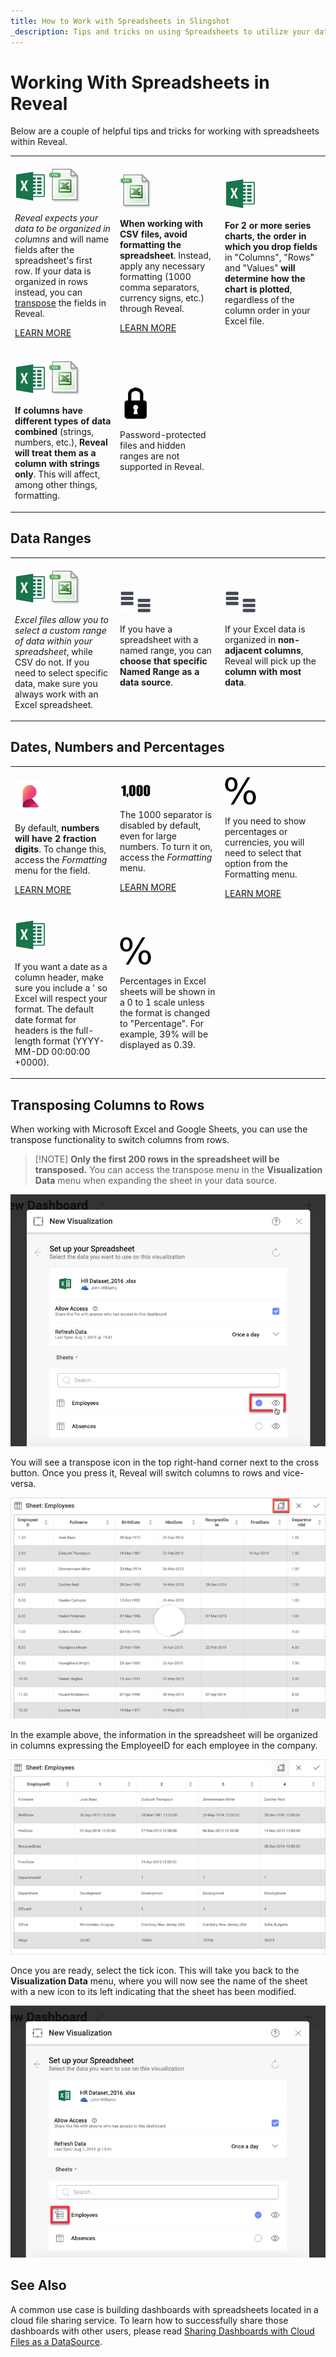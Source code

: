 ```yaml
---
title: How to Work with Spreadsheets in Slingshot 
_description: Tips and tricks on using Spreadsheets to utilize your data insights in the best way.
---
```


# Working With Spreadsheets in Reveal

Below are a couple of helpful tips and tricks for working with
spreadsheets within Reveal.

<table>
<colgroup>
<col style="width: 33%" />
<col style="width: 33%" />
<col style="width: 33%" />
</colgroup>
<tbody>
<tr class="odd">
<td><p><img src="images/excel.png" alt="excel" /> <img src="images/csv.png" alt="csv" /><br />
</p>
<p><em>Reveal expects your data to be organized in columns</em> and will name fields after the spreadsheet's first row. If your data is organized in rows instead, you can <a href="#transposing-spreadsheets">transpose</a> the fields in Reveal.</p>
<p><a href="~/en/data-visualizations/visualizations-editor.md">LEARN MORE</a><br />
</p></td>
<td><p><img src="images/csv.png" alt="csv" /><br />
</p>
<p><strong>When working with CSV files, avoid formatting the spreadsheet</strong>. Instead, apply any necessary formatting (1000 comma separators, currency signs, etc.) through Reveal.</p>
<p><a href="~/en/data-visualizations/fields/field-settings.md">LEARN MORE</a><br />
</p></td>
<td><p><img src="images/excel.png" alt="excel" /><br />
</p>
<p><strong>For 2 or more series charts, the order in which you drop fields</strong> in "Columns", "Rows" and "Values" <strong>will determine how the chart is plotted</strong>, regardless of the column order in your Excel file.</p></td>
</tr>
<tr class="even">
<td><p><img src="images/excel.png" alt="excel" /> <img src="images/csv.png" alt="csv" /><br />
</p>
<p><strong>If columns have different types of data combined</strong> (strings, numbers, etc.), <strong>Reveal will treat them as a column with strings only</strong>. This will affect, among other things, formatting.</p></td>
<td><p><img src="images/p-lock.png" alt="p lock" /><br />
</p>
<p>Password-protected files and hidden ranges are not supported in Reveal.</p></td>
<td></td>
</tr>
</tbody>
</table>

## Data Ranges

<table>
<colgroup>
<col style="width: 33%" />
<col style="width: 33%" />
<col style="width: 33%" />
</colgroup>
<tbody>
<tr class="odd">
<td><p><img src="images/excel.png" alt="excel" /> <img src="images/csv.png" alt="csv" /><br />
</p>
<p><em>Excel files allow you to select a custom range of data within your spreadsheet</em>, while CSV do not. If you need to select specific data, make sure you always work with an Excel spreadsheet.</p></td>
<td><p><img src="images/excel-columns.png" alt="excel columns" /><br />
</p>
<p>If you have a spreadsheet with a named range, you can <strong>choose that specific Named Range as a data source</strong>.</p></td>
<td><p><img src="images/excel-columns.png" alt="excel columns" /><br />
</p>
<p>If your Excel data is organized in <strong>non-adjacent columns</strong>, Reveal will pick up the <strong>column with most data</strong>.</p></td>
</tr>
</tbody>
</table>

## Dates, Numbers and Percentages

<table>
<colgroup>
<col style="width: 33%" />
<col style="width: 33%" />
<col style="width: 33%" />
</colgroup>
<tbody>
<tr class="odd">
<td><p><img src="images/reveal-logo.png" alt="reveal logo" /><br />
</p>
<p>By default, <strong>numbers will have 2 fraction digits</strong>. To change this, access the <em>Formatting</em> menu for the field.</p>
<p><a href="~/en/data-visualizations/fields/field-settings.html#numeric-fields">LEARN MORE</a><br />
</p></td>
<td><p><img src="images/top-1000.png" alt="top 1000" /><br />
</p>
<p>The 1000 separator is disabled by default, even for large numbers. To turn it on, access the <em>Formatting</em> menu.</p>
<p><a href="~/en/data-visualizations/fields/field-settings.html#numeric-fields">LEARN MORE</a><br />
</p></td>
<td><p><img src="images/percentage.png" alt="percentage" /><br />
</p>
<p>If you need to show percentages or currencies, you will need to select that option from the Formatting menu.</p>
<p><a href="~/en/data-visualizations/fields/field-settings.html#numeric-fields">LEARN MORE</a><br />
</p></td>
</tr>
<tr class="even">
<td><p><img src="images/excel.png" alt="excel" /><br />
</p>
<p>If you want a date as a column header, make sure you include a ' so Excel will respect your format. The default date format for headers is the full-length format (YYYY-MM-DD 00:00:00 +0000).</p></td>
<td><p><img src="images/percentage.png" alt="percentage" /><br />
</p>
<p>Percentages in Excel sheets will be shown in a 0 to 1 scale unless the format is changed to "Percentage". For example, 39% will be displayed as 0.39.</p></td>
<td></td>
</tr>
</tbody>
</table>

<a name='transposing-spreadsheets'></a>
## Transposing Columns to Rows

When working with Microsoft Excel and Google Sheets, you can use the
transpose functionality to switch columns from rows.

>[!NOTE] **Only the first 200 rows in the spreadsheet will be transposed.** 
>You can access the transpose menu in the **Visualization Data** menu when expanding the sheet in your data source.

<img src="images/spreadsheets-transpose-data-source-menu.png" alt="Spreadsheets Transpose Data Source Menu" class="responsive-img"/>

You will see a transpose icon in the top right-hand corner next to the
cross button. Once you press it, Reveal will switch columns to rows and
vice-versa.

<img src="images/transposing-action-spreadsheet.png" alt="Transposing Action Spreadsheet" class="responsive-img"/>

In the example above, the information in the spreadsheet will be
organized in columns expressing the EmployeeID for each employee in the
company.

<img src="images/transposing-action-final-spreadsheet.png" alt="Transposing Action Final Spreadsheet" class="responsive-img"/>

Once you are ready, select the tick icon. This will take you back to the
**Visualization Data** menu, where you will now see the name of the
sheet with a new icon to its left indicating that the sheet has been
modified.

<img src="images/transposed-spreadsheet-visualization-data.png" alt="Transposed Spreadsheet Visualization Data" class="responsive-img"/>

## See Also

A common use case is building dashboards with spreadsheets located in a
cloud file sharing service. To learn how to successfully share those
dashboards with other users, please read [Sharing Dashboards with Cloud Files as a DataSource](~/en/dashboards/sharing-dashboards/sharing-dashboards-datasource-files-cloud-provider.md).
